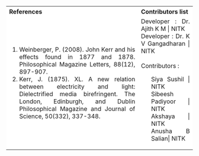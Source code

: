 <table style="text-align:justify;">
<tr style="background-color: white">
<th>References</th>
<th>Contributors list</th>
</tr>
<tr style="background-color: white">
<td>
<ol >
<li>Weinberger, P. (2008). John Kerr and his effects found in 1877 and 1878. Philosophical Magazine Letters, 88(12), 897-907.</li>
<li>Kerr, J. (1875). XL. A new relation between electricity and light: Dielectrified media birefringent. The London, Edinburgh, and Dublin Philosophical Magazine and Journal of Science, 50(332), 337-348.</li>
</ol>
</td>
<td>Developer : Dr. Ajith K M | NITK<br>Developer : Dr. K V Gangadharan | NITK</br></br>
Contributors :
<ul style="list-style-type: none;">
<li>Siya Sushil | NITK</li>
<li>Sibeesh Padiyoor | NITK</li>
<li>Akshaya | NITK</li>
<li>Anusha B Salian| NITK</li>
  </ul></td>
</tr>
</table>
